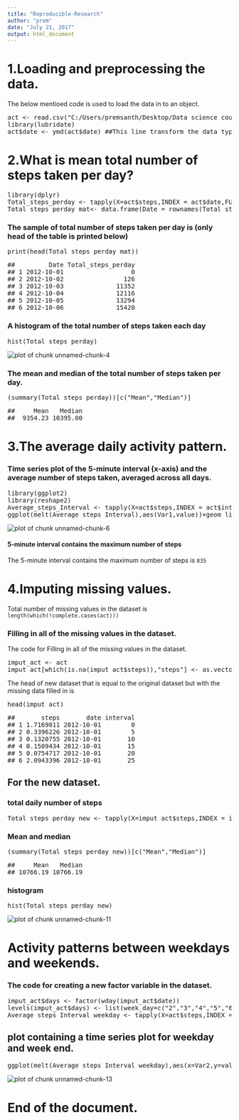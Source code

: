 ```yaml
---
title: "Reproducible-Research"
author: "prem"
date: "July 21, 2017"
output: html_document
---
```


# 1.Loading and preprocessing the data.
The below mentioed code is used to load the data in to an object.
<div class="chunk" id="unnamed-chunk-1"><div class="rcode"><div class="source"><pre class="knitr r"><span class="hl std">act</span> <span class="hl kwb">&lt;-</span> <span class="hl kwd">read.csv</span><span class="hl std">(</span><span class="hl str">&quot;C:/Users/premsanth/Desktop/Data science coursera/R_programming/repdata_data_activity/activity.csv&quot;</span><span class="hl std">)</span>
<span class="hl kwd">library</span><span class="hl std">(lubridate)</span>
<span class="hl std">act</span><span class="hl opt">$</span><span class="hl std">date</span> <span class="hl kwb">&lt;-</span> <span class="hl kwd">ymd</span><span class="hl std">(act</span><span class="hl opt">$</span><span class="hl std">date)</span> <span class="hl com">##This line transform the data type of the date field.</span>
</pre></div>
</div></div>

# 2.What is mean total number of steps taken per day?

<div class="chunk" id="unnamed-chunk-2"><div class="rcode"><div class="source"><pre class="knitr r"><span class="hl kwd">library</span><span class="hl std">(dplyr)</span>
<span class="hl std">Total_steps_perday</span> <span class="hl kwb">&lt;-</span> <span class="hl kwd">tapply</span><span class="hl std">(</span><span class="hl kwc">X</span><span class="hl std">=act</span><span class="hl opt">$</span><span class="hl std">steps,</span><span class="hl kwc">INDEX</span> <span class="hl std">= act</span><span class="hl opt">$</span><span class="hl std">date,</span><span class="hl kwc">FUN</span><span class="hl std">=sum,</span><span class="hl kwc">na.rm</span><span class="hl std">=</span><span class="hl num">TRUE</span><span class="hl std">)</span>
<span class="hl std">Total_steps_perday_mat</span><span class="hl kwb">&lt;-</span> <span class="hl kwd">data.frame</span><span class="hl std">(</span><span class="hl kwc">Date</span> <span class="hl std">=</span> <span class="hl kwd">rownames</span><span class="hl std">(Total_steps_perday),Total_steps_perday,</span><span class="hl kwc">row.names</span><span class="hl std">=</span><span class="hl kwa">NULL</span><span class="hl std">)</span> <span class="hl com"># To convert the array in to dataframe.</span>
</pre></div>
</div></div>

### The sample of total number of steps taken per day is (only head of the table is printed below)

<div class="chunk" id="unnamed-chunk-3"><div class="rcode"><div class="source"><pre class="knitr r"><span class="hl kwd">print</span><span class="hl std">(</span><span class="hl kwd">head</span><span class="hl std">(Total_steps_perday_mat))</span>
</pre></div>
<div class="output"><pre class="knitr r">##         Date Total_steps_perday
## 1 2012-10-01                  0
## 2 2012-10-02                126
## 3 2012-10-03              11352
## 4 2012-10-04              12116
## 5 2012-10-05              13294
## 6 2012-10-06              15420
</pre></div>
</div></div>

### A histogram of the total number of steps taken each day

<div class="chunk" id="unnamed-chunk-4"><div class="rcode"><div class="source"><pre class="knitr r"><span class="hl kwd">hist</span><span class="hl std">(Total_steps_perday)</span>
</pre></div>
<div class="rimage default"><img src="figure/unnamed-chunk-4-1.png" title="plot of chunk unnamed-chunk-4" alt="plot of chunk unnamed-chunk-4" class="plot" /></div>
</div></div>

### The mean and median of the total number of steps taken per day.
<div class="chunk" id="unnamed-chunk-5"><div class="rcode"><div class="source"><pre class="knitr r"><span class="hl std">(</span><span class="hl kwd">summary</span><span class="hl std">(Total_steps_perday))[</span><span class="hl kwd">c</span><span class="hl std">(</span><span class="hl str">&quot;Mean&quot;</span><span class="hl std">,</span><span class="hl str">&quot;Median&quot;</span><span class="hl std">)]</span>
</pre></div>
<div class="output"><pre class="knitr r">##     Mean   Median 
##  9354.23 10395.00
</pre></div>
</div></div>

# 3.The average daily activity pattern.
### Time series plot of the 5-minute interval (x-axis) and the average number of steps taken, averaged across all days.
<div class="chunk" id="unnamed-chunk-6"><div class="rcode"><div class="source"><pre class="knitr r"><span class="hl kwd">library</span><span class="hl std">(ggplot2)</span>
<span class="hl kwd">library</span><span class="hl std">(reshape2)</span>
<span class="hl std">Average_steps_Interval</span> <span class="hl kwb">&lt;-</span> <span class="hl kwd">tapply</span><span class="hl std">(</span><span class="hl kwc">X</span><span class="hl std">=act</span><span class="hl opt">$</span><span class="hl std">steps,</span><span class="hl kwc">INDEX</span> <span class="hl std">= act</span><span class="hl opt">$</span><span class="hl std">interval,</span><span class="hl kwc">FUN</span><span class="hl std">=mean,</span><span class="hl kwc">na.rm</span><span class="hl std">=</span><span class="hl num">TRUE</span><span class="hl std">)</span>
<span class="hl kwd">ggplot</span><span class="hl std">(</span><span class="hl kwd">melt</span><span class="hl std">(Average_steps_Interval),</span><span class="hl kwd">aes</span><span class="hl std">(Var1,value))</span><span class="hl opt">+</span><span class="hl kwd">geom_line</span><span class="hl std">()</span><span class="hl opt">+</span><span class="hl kwd">geom_point</span><span class="hl std">()</span><span class="hl opt">+</span><span class="hl kwd">scale_x_discrete</span><span class="hl std">(</span><span class="hl kwc">limits</span><span class="hl std">=</span><span class="hl kwd">seq</span><span class="hl std">(</span><span class="hl num">0</span><span class="hl std">,</span><span class="hl num">2355</span><span class="hl std">,</span><span class="hl kwc">by</span><span class="hl std">=</span><span class="hl num">150</span><span class="hl std">))</span><span class="hl opt">+</span><span class="hl kwd">labs</span><span class="hl std">(</span><span class="hl kwc">x</span><span class="hl std">=</span> <span class="hl str">&quot;5 minitues interval&quot;</span><span class="hl std">,</span><span class="hl kwc">y</span><span class="hl std">=</span><span class="hl str">&quot;number of steps&quot;</span><span class="hl std">)</span>
</pre></div>
<div class="rimage default"><img src="figure/unnamed-chunk-6-1.png" title="plot of chunk unnamed-chunk-6" alt="plot of chunk unnamed-chunk-6" class="plot" /></div>
</div></div>


#### 5-minute interval contains the maximum number of steps

The 5-minute interval contains the maximum number of steps is <code class="knitr inline">835</code>

# 4.Imputing missing values.
Total number of missing values in the dataset is `length(which(!complete.cases(act)))`
### Filling in all of the missing values in the dataset.
The code for Filling in all of the missing values in the dataset.
<div class="chunk" id="unnamed-chunk-7"><div class="rcode"><div class="source"><pre class="knitr r"><span class="hl std">imput_act</span> <span class="hl kwb">&lt;-</span> <span class="hl std">act</span>
<span class="hl std">imput_act[</span><span class="hl kwd">which</span><span class="hl std">(</span><span class="hl kwd">is.na</span><span class="hl std">(imput_act</span><span class="hl opt">$</span><span class="hl std">steps)),</span><span class="hl str">&quot;steps&quot;</span><span class="hl std">]</span> <span class="hl kwb">&lt;-</span> <span class="hl kwd">as.vector</span><span class="hl std">(Average_steps_Interval[(</span><span class="hl kwd">as.character</span><span class="hl std">(imput_act[</span><span class="hl kwd">which</span><span class="hl std">(</span><span class="hl kwd">is.na</span><span class="hl std">(imput_act</span><span class="hl opt">$</span><span class="hl std">steps)),</span><span class="hl str">&quot;interval&quot;</span><span class="hl std">]))])</span>
</pre></div>
</div></div>

The head of new dataset that is equal to the original dataset but with the missing data filled in is
<div class="chunk" id="unnamed-chunk-8"><div class="rcode"><div class="source"><pre class="knitr r"><span class="hl kwd">head</span><span class="hl std">(imput_act)</span>
</pre></div>
<div class="output"><pre class="knitr r">##       steps       date interval
## 1 1.7169811 2012-10-01        0
## 2 0.3396226 2012-10-01        5
## 3 0.1320755 2012-10-01       10
## 4 0.1509434 2012-10-01       15
## 5 0.0754717 2012-10-01       20
## 6 2.0943396 2012-10-01       25
</pre></div>
</div></div>

## For the new dataset.

### total daily number of steps
<div class="chunk" id="unnamed-chunk-9"><div class="rcode"><div class="source"><pre class="knitr r"><span class="hl std">Total_steps_perday_new</span> <span class="hl kwb">&lt;-</span> <span class="hl kwd">tapply</span><span class="hl std">(</span><span class="hl kwc">X</span><span class="hl std">=imput_act</span><span class="hl opt">$</span><span class="hl std">steps,</span><span class="hl kwc">INDEX</span> <span class="hl std">= imput_act</span><span class="hl opt">$</span><span class="hl std">date,</span><span class="hl kwc">FUN</span><span class="hl std">=sum,</span><span class="hl kwc">na.rm</span><span class="hl std">=</span><span class="hl num">TRUE</span><span class="hl std">)</span>
</pre></div>
</div></div>

### Mean and median

<div class="chunk" id="unnamed-chunk-10"><div class="rcode"><div class="source"><pre class="knitr r"><span class="hl std">(</span><span class="hl kwd">summary</span><span class="hl std">(Total_steps_perday_new))[</span><span class="hl kwd">c</span><span class="hl std">(</span><span class="hl str">&quot;Mean&quot;</span><span class="hl std">,</span><span class="hl str">&quot;Median&quot;</span><span class="hl std">)]</span>
</pre></div>
<div class="output"><pre class="knitr r">##     Mean   Median 
## 10766.19 10766.19
</pre></div>
</div></div>

### histogram

<div class="chunk" id="unnamed-chunk-11"><div class="rcode"><div class="source"><pre class="knitr r"><span class="hl kwd">hist</span><span class="hl std">(Total_steps_perday_new)</span>
</pre></div>
<div class="rimage default"><img src="figure/unnamed-chunk-11-1.png" title="plot of chunk unnamed-chunk-11" alt="plot of chunk unnamed-chunk-11" class="plot" /></div>
</div></div>

# Activity patterns between weekdays and weekends.
### The code for creating a new factor variable in the dataset.

<div class="chunk" id="unnamed-chunk-12"><div class="rcode"><div class="source"><pre class="knitr r"><span class="hl std">imput_act</span><span class="hl opt">$</span><span class="hl std">days</span> <span class="hl kwb">&lt;-</span> <span class="hl kwd">factor</span><span class="hl std">(</span><span class="hl kwd">wday</span><span class="hl std">(imput_act</span><span class="hl opt">$</span><span class="hl std">date))</span>
<span class="hl kwd">levels</span><span class="hl std">(imput_act</span><span class="hl opt">$</span><span class="hl std">days)</span> <span class="hl kwb">&lt;-</span> <span class="hl kwd">list</span><span class="hl std">(</span><span class="hl kwc">week_day</span><span class="hl std">=</span><span class="hl kwd">c</span><span class="hl std">(</span><span class="hl str">&quot;2&quot;</span><span class="hl std">,</span><span class="hl str">&quot;3&quot;</span><span class="hl std">,</span><span class="hl str">&quot;4&quot;</span><span class="hl std">,</span><span class="hl str">&quot;5&quot;</span><span class="hl std">,</span><span class="hl str">&quot;6&quot;</span><span class="hl std">),</span> <span class="hl kwc">week_end</span><span class="hl std">=</span><span class="hl kwd">c</span><span class="hl std">(</span><span class="hl str">&quot;1&quot;</span><span class="hl std">,</span><span class="hl str">&quot;7&quot;</span><span class="hl std">))</span>
<span class="hl std">Average_steps_Interval_weekday</span> <span class="hl kwb">&lt;-</span> <span class="hl kwd">tapply</span><span class="hl std">(</span><span class="hl kwc">X</span><span class="hl std">=act</span><span class="hl opt">$</span><span class="hl std">steps,</span><span class="hl kwc">INDEX</span> <span class="hl std">=</span> <span class="hl kwd">list</span><span class="hl std">(imput_act</span><span class="hl opt">$</span><span class="hl std">days,imput_act</span><span class="hl opt">$</span><span class="hl std">interval),</span><span class="hl kwc">FUN</span><span class="hl std">=mean,</span><span class="hl kwc">na.rm</span><span class="hl std">=</span><span class="hl num">TRUE</span><span class="hl std">)</span>
</pre></div>
</div></div>

## plot containing a time series plot for weekday and week end.

<div class="chunk" id="unnamed-chunk-13"><div class="rcode"><div class="source"><pre class="knitr r"><span class="hl kwd">ggplot</span><span class="hl std">(</span><span class="hl kwd">melt</span><span class="hl std">(Average_steps_Interval_weekday),</span><span class="hl kwd">aes</span><span class="hl std">(</span><span class="hl kwc">x</span><span class="hl std">=Var2,</span><span class="hl kwc">y</span><span class="hl std">=value))</span><span class="hl opt">+</span><span class="hl kwd">facet_grid</span><span class="hl std">(Var1</span><span class="hl opt">~</span><span class="hl std">.)</span><span class="hl opt">+</span><span class="hl kwd">geom_line</span><span class="hl std">()</span><span class="hl opt">+</span><span class="hl kwd">theme_light</span><span class="hl std">()</span><span class="hl opt">+</span><span class="hl kwd">labs</span><span class="hl std">(</span><span class="hl kwc">x</span><span class="hl std">=</span> <span class="hl str">&quot;5 minitues interval&quot;</span><span class="hl std">,</span><span class="hl kwc">y</span><span class="hl std">=</span><span class="hl str">&quot;number of steps&quot;</span><span class="hl std">)</span>
</pre></div>
<div class="rimage default"><img src="figure/unnamed-chunk-13-1.png" title="plot of chunk unnamed-chunk-13" alt="plot of chunk unnamed-chunk-13" class="plot" /></div>
</div></div>

# End of the document.



